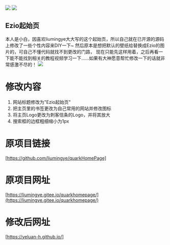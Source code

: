 ![](https://img.shields.io/badge/license-MIT-green)  ![](https://img.shields.io/badge/version-1.50-red)

## Ezio起始页
本人是小白，因喜欢liumingye大大写的这个起始页，所以自己就在已开源的源码上修改了一些个性内容来DIY一下~
然后原本是想把默认的壁纸给替换成Ezio的图片的，可自己不懂代码就找不到更改的门路，
现在只能先这样用着，之后再看一下能不能找到相关的教程视频学习一下……如果有大神愿意帮忙修改一下的话就非常感激不尽的！
![](https://ae01.alicdn.com/kf/H244bb0ca385f4109a1c9d11d4a8be564O.jpg)
# 修改内容
1. 网站标题修改为"Ezio起始页"
2. 把主页里的书签更改为自己常用的网站并修改图标
3. 将主页Logo更改为刺客信条的Logo，并将其放大
4. 搜索框的边框粗细缩小为1px
# 原项目链接
[https://github.com/liumingye/quarkHomePage]
# 原项目网址
[https://liumingye.gitee.io/quarkhomepage/](https://liumingye.gitee.io/quarkhomepage/)
# 修改后网址
[https://yeluan-h.github.io/]

